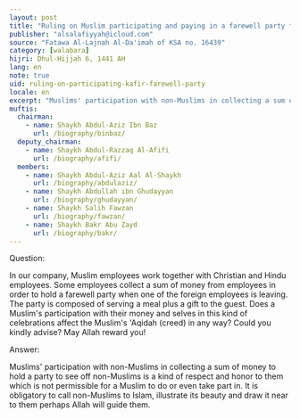 ```yaml
---
layout: post
title: "Ruling on Muslim participating and paying in a farewell party for a non-Muslim"
publisher: "alsalafiyyah@icloud.com"
source: "Fatawa Al-Lajnah Al-Da'imah of KSA no. 16439"
category: [walabara]
hijri: Dhul-Hijjah 6, 1441 AH
lang: en
note: true
uid: ruling-on-participating-kafir-farewell-party
locale: en
excerpt: "Muslims' participation with non-Muslims in collecting a sum of money to hold a party to see off non-Muslims is a kind of respect and honor to them which is not permissible for a Muslim to do or even take part in."
muftis:
  chairman: 
    - name: Shaykh Abdul-Aziz Ibn Baz
      url: /biography/binbaz/
  deputy_chairman: 
    - name: Shaykh Abdul-Razzaq Al-Afifi
      url: /biography/afifi/
  members: 
    - name: Shaykh Abdul-Aziz Aal Al-Shaykh
      url: /biography/abdulaziz/
    - name: Shaykh Abdullah ibn Ghudayyan
      url: /biography/ghudayyan/
    - name: Shaykh Salih Fawzan
      url: /biography/fawzan/
    - name: Shaykh Bakr Abu Zayd
      url: /biography/bakr/
---
```


Question: 

In our company, Muslim employees work together with Christian and Hindu employees. Some employees collect a sum of money from employees in order to hold a farewell party when one of the foreign employees is leaving. The party is composed of serving a meal plus a gift to the guest. Does a Muslim's participation with their money and selves in this kind of celebrations affect the Muslim's 'Aqidah (creed) in any way? Could you kindly advise? May Allah reward you!
 
Answer:

Muslims' participation with non-Muslims in collecting a sum of money to hold a party to see off non-Muslims is a kind of respect and honor to them which is not permissible for a Muslim to do or even take part in. It is obligatory to call non-Muslims to Islam, illustrate its beauty and draw it near to them perhaps Allah will guide them.
